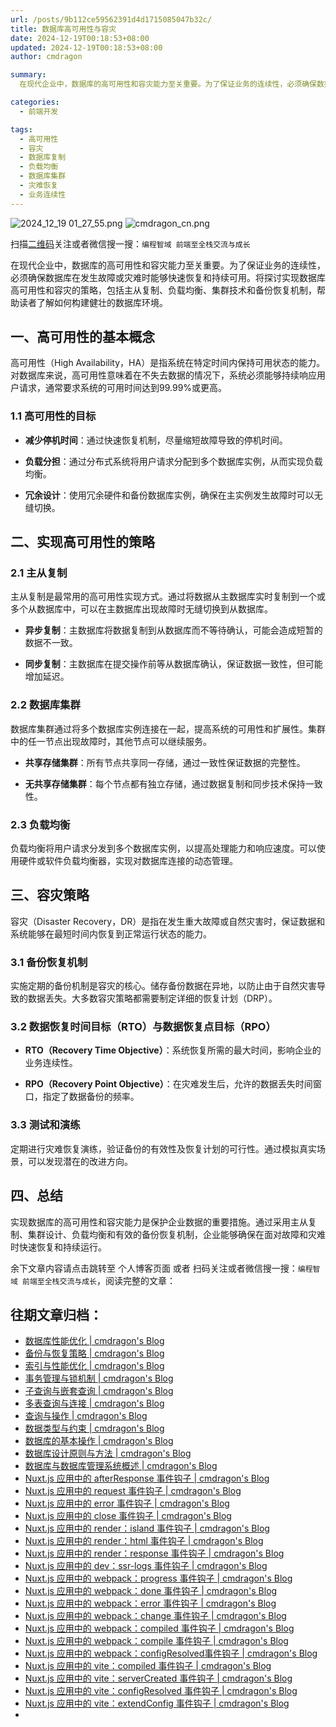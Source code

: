 ```yaml
---
url: /posts/9b112ce59562391d4d1715085047b32c/
title: 数据库高可用性与容灾
date: 2024-12-19T00:18:53+08:00
updated: 2024-12-19T00:18:53+08:00
author: cmdragon

summary:
  在现代企业中，数据库的高可用性和容灾能力至关重要。为了保证业务的连续性，必须确保数据库在发生故障或灾难时能够快速恢复和持续可用。将探讨实现数据库高可用性和容灾的策略，包括主从复制、负载均衡、集群技术和备份恢复机制，帮助读者了解如何构建健壮的数据库环境。

categories:
  - 前端开发

tags:
  - 高可用性
  - 容灾
  - 数据库复制
  - 负载均衡
  - 数据库集群
  - 灾难恢复
  - 业务连续性
---
```


<img src="https://static.cmdragon.cn/blog/images/2024_12_19 01_27_55.png@blog" title="2024_12_19 01_27_55.png" alt="2024_12_19 01_27_55.png"/>

<img src="https://api2.cmdragon.cn/upload/cmder/20250304_012821924.jpg" title="cmdragon_cn.png" alt="cmdragon_cn.png"/>


扫描[二维码](https://api2.cmdragon.cn/upload/cmder/20250304_012821924.jpg)关注或者微信搜一搜：`编程智域 前端至全栈交流与成长`




在现代企业中，数据库的高可用性和容灾能力至关重要。为了保证业务的连续性，必须确保数据库在发生故障或灾难时能够快速恢复和持续可用。将探讨实现数据库高可用性和容灾的策略，包括主从复制、负载均衡、集群技术和备份恢复机制，帮助读者了解如何构建健壮的数据库环境。



## 一、高可用性的基本概念

高可用性（High Availability，HA）是指系统在特定时间内保持可用状态的能力。对数据库来说，高可用性意味着在不失去数据的情况下，系统必须能够持续响应用户请求，通常要求系统的可用时间达到99.99%或更高。

### 1.1 高可用性的目标

- **减少停机时间**：通过快速恢复机制，尽量缩短故障导致的停机时间。
  
- **负载分担**：通过分布式系统将用户请求分配到多个数据库实例，从而实现负载均衡。
  
- **冗余设计**：使用冗余硬件和备份数据库实例，确保在主实例发生故障时可以无缝切换。

## 二、实现高可用性的策略

### 2.1 主从复制

主从复制是最常用的高可用性实现方式。通过将数据从主数据库实时复制到一个或多个从数据库中，可以在主数据库出现故障时无缝切换到从数据库。

- **异步复制**：主数据库将数据复制到从数据库而不等待确认，可能会造成短暂的数据不一致。

- **同步复制**：主数据库在提交操作前等从数据库确认，保证数据一致性，但可能增加延迟。

### 2.2 数据库集群

数据库集群通过将多个数据库实例连接在一起，提高系统的可用性和扩展性。集群中的任一节点出现故障时，其他节点可以继续服务。

- **共享存储集群**：所有节点共享同一存储，通过一致性保证数据的完整性。

- **无共享存储集群**：每个节点都有独立存储，通过数据复制和同步技术保持一致性。

### 2.3 负载均衡

负载均衡将用户请求分发到多个数据库实例，以提高处理能力和响应速度。可以使用硬件或软件负载均衡器，实现对数据库连接的动态管理。

## 三、容灾策略

容灾（Disaster Recovery，DR）是指在发生重大故障或自然灾害时，保证数据和系统能够在最短时间内恢复到正常运行状态的能力。

### 3.1 备份恢复机制

实施定期的备份机制是容灾的核心。储存备份数据在异地，以防止由于自然灾害导致的数据丢失。大多数容灾策略都需要制定详细的恢复计划（DRP）。

### 3.2 数据恢复时间目标（RTO）与数据恢复点目标（RPO）

- **RTO（Recovery Time Objective）**：系统恢复所需的最大时间，影响企业的业务连续性。
  
- **RPO（Recovery Point Objective）**：在灾难发生后，允许的数据丢失时间窗口，指定了数据备份的频率。

### 3.3 测试和演练

定期进行灾难恢复演练，验证备份的有效性及恢复计划的可行性。通过模拟真实场景，可以发现潜在的改进方向。

## 四、总结

实现数据库的高可用性和容灾能力是保护企业数据的重要措施。通过采用主从复制、集群设计、负载均衡和有效的备份恢复机制，企业能够确保在面对故障和灾难时快速恢复和持续运行。

余下文章内容请点击跳转至 个人博客页面 或者 扫码关注或者微信搜一搜：`编程智域 前端至全栈交流与成长`，阅读完整的文章：

## 往期文章归档：

- [数据库性能优化 | cmdragon's Blog](https://blog.cmdragon.cn/posts/eb7202efbdae/)
- [备份与恢复策略 | cmdragon's Blog](https://blog.cmdragon.cn/posts/0f3edf9550ac/)
- [索引与性能优化 | cmdragon's Blog](https://blog.cmdragon.cn/posts/0fd4e9a4123a/)
- [事务管理与锁机制 | cmdragon's Blog](https://blog.cmdragon.cn/posts/21e8e33b5a0c/)
- [子查询与嵌套查询 | cmdragon's Blog](https://blog.cmdragon.cn/posts/ef7711d5077d/)
- [多表查询与连接 | cmdragon's Blog](https://blog.cmdragon.cn/posts/cbc5ebea2633/)
- [查询与操作 | cmdragon's Blog](https://blog.cmdragon.cn/posts/45016c6a3d2d/)
- [数据类型与约束 | cmdragon's Blog](https://blog.cmdragon.cn/posts/1aff87ac2263/)
- [数据库的基本操作 | cmdragon's Blog](https://blog.cmdragon.cn/posts/541c699d86de/)
- [数据库设计原则与方法 | cmdragon's Blog](https://blog.cmdragon.cn/posts/daf29831e102/)
- [数据库与数据库管理系统概述 | cmdragon's Blog](https://blog.cmdragon.cn/posts/dc1046549846/)
- [Nuxt.js 应用中的 afterResponse 事件钩子 | cmdragon's Blog](https://blog.cmdragon.cn/posts/d64fddbcad54/)
- [Nuxt.js 应用中的 request 事件钩子 | cmdragon's Blog](https://blog.cmdragon.cn/posts/0c461d69ac0d/)
- [Nuxt.js 应用中的 error 事件钩子 | cmdragon's Blog](https://blog.cmdragon.cn/posts/1bd4e4574b1a/)
- [Nuxt.js 应用中的 close 事件钩子 | cmdragon's Blog](https://blog.cmdragon.cn/posts/0bb0cade5fa2/)
- [Nuxt.js 应用中的 render：island 事件钩子 | cmdragon's Blog](https://blog.cmdragon.cn/posts/47bf55a8b641/)
- [Nuxt.js 应用中的 render：html 事件钩子 | cmdragon's Blog](https://blog.cmdragon.cn/posts/0f91c080fd2c/)
- [Nuxt.js 应用中的 render：response 事件钩子 | cmdragon's Blog](https://blog.cmdragon.cn/posts/3ce5250cec36/)
- [Nuxt.js 应用中的 dev：ssr-logs 事件钩子 | cmdragon's Blog](https://blog.cmdragon.cn/posts/1b63f35eebe8/)
- [Nuxt.js 应用中的 webpack：progress 事件钩子 | cmdragon's Blog](https://blog.cmdragon.cn/posts/533d23bcbe61/)
- [Nuxt.js 应用中的 webpack：done 事件钩子 | cmdragon's Blog](https://blog.cmdragon.cn/posts/3e8fa49cbd4b/)
- [Nuxt.js 应用中的 webpack：error 事件钩子 | cmdragon's Blog](https://blog.cmdragon.cn/posts/0fb47ad58e14/)
- [Nuxt.js 应用中的 webpack：change 事件钩子 | cmdragon's Blog](https://blog.cmdragon.cn/posts/43a57e843f48/)
- [Nuxt.js 应用中的 webpack：compiled 事件钩子 | cmdragon's Blog](https://blog.cmdragon.cn/posts/0b6ec5ce3d59/)
- [Nuxt.js 应用中的 webpack：compile 事件钩子 | cmdragon's Blog](https://blog.cmdragon.cn/posts/7336c7f0809e/)
- [Nuxt.js 应用中的 webpack：configResolved事件钩子 | cmdragon's Blog](https://blog.cmdragon.cn/posts/afe62aeeaf6f/)
- [Nuxt.js 应用中的 vite：compiled 事件钩子 | cmdragon's Blog](https://blog.cmdragon.cn/posts/973541933f38/)
- [Nuxt.js 应用中的 vite：serverCreated 事件钩子 | cmdragon's Blog](https://blog.cmdragon.cn/posts/ab7710befd8e/)
- [Nuxt.js 应用中的 vite：configResolved 事件钩子 | cmdragon's Blog](https://blog.cmdragon.cn/posts/1266785cead8/)
- [Nuxt.js 应用中的 vite：extendConfig 事件钩子 | cmdragon's Blog](https://blog.cmdragon.cn/posts/e1ea2c9a1566/)
-
